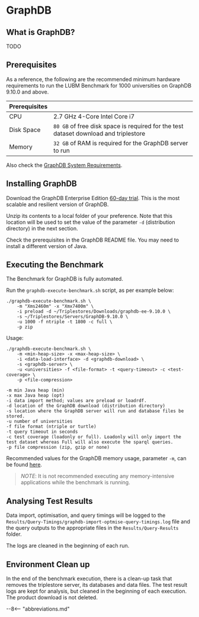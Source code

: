 # GraphDB

## What is GraphDB?

TODO

## Prerequisites

As a reference, the following are the recommended minimum hardware requirements to run 
the LUBM Benchmark for 1000 universities on GraphDB 9.10.0 and above.

| Prerequisites |                                                                                      |
|---------------|--------------------------------------------------------------------------------------|
| CPU           | 2.7 GHz 4-Core Intel Core i7                                                         |
| Disk Space    | `80 GB` of free disk space is required for the test dataset download and triplestore |
| Memory        | `32 GB` of RAM is required for the GraphDB server to run                             |

Also check the [GraphDB System Requirements](https://graphdb.ontotext.com/documentation/standard/requirements.html).

## Installing GraphDB

Download the GraphDB Enterprise Edition [60-day trial](https://www.ontotext.com/products/graphdb/graphdb-enterprise/). 
This is the most scalable and resilient version of GraphDB.

Unzip its contents to a local folder of your preference.
Note that this location will be used to set the value of the parameter `-d` (distribution directory) 
in the next section.

Check the prerequisites in the GraphDB README file. You may need to install a different version of Java.

## Executing the Benchmark

The Benchmark for GraphDB is fully automated.

Run the `graphdb-execute-benchmark.sh` script, as per example below:

```
./graphdb-execute-benchmark.sh \
    -m "Xms2460m" -x "Xmx7400m" \
    -i preload -d ~/Triplestores/Downloads/graphdb-ee-9.10.0 \
    -s ~/Triplestores/Servers/GraphDB-9.10.0 \
    -u 1000 -f ntriple -t 1800 -c full \
    -p zip
```

Usage:

```
./graphdb-execute-benchmark.sh \
    -m <min-heap-size> -x <max-heap-size> \
    -i <data-load-interface> -d <graphdb-download> \
    -s <graphdb-server> \
    -u <universities> -f <file-format> -t <query-timeout> -c <test-coverage> \
    -p <file-compression>
```

```
-m min Java heap (min)
-x max Java heap (opt)
-i data import method; values are preload or loadrdf.
-d location of the GraphDB download (distribution directory)
-s location where the GraphDB server will run and database files be stored.
-u number of universities
-f file format (ntriple or turtle)
-t query timeout in seconds
-c test coverage (loadonly or full). Loadonly will only import the test dataset whereas Full will also execute the sparql queries.
-p file compression (zip, gzip or none)
```

Recommended values for the GraphDB memory usage, parameter `-m`, 
can be found [here](https://graphdb.ontotext.com/documentation/standard/requirements.html).

> *_NOTE_*: It is not recommended executing any memory-intensive applications while the benchmark is running.

## Analysing Test Results

Data import, optimisation, and query timings will be logged to the `Results/Query-Timings/graphdb-import-optmise-query-timings.log` file and the query outputs to the appropriate files in the `Results/Query-Results` folder.

The logs are cleaned in the beginning of each run.

## Environment Clean up

In the end of the benchmark execution, there is a clean-up task that removes the triplestore server, 
its databases and data files.
The test result logs are kept for analysis, but cleaned in the beginning of each execution.
The product download is not deleted.

--8<-- "abbreviations.md"
